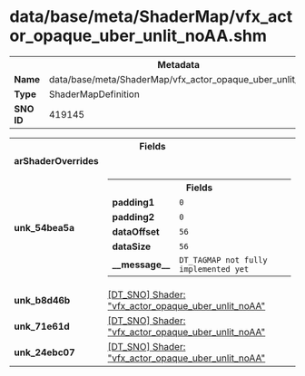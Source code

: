 <h1>data/base/meta/ShaderMap/vfx_actor_opaque_uber_unlit_noAA.shm</h1><table><tr><th colspan="100%">Metadata</th></tr><tr><td><b>Name</b></td><td>data/base/meta/ShaderMap/vfx_actor_opaque_uber_unlit_noAA.shm</td></tr><tr><td><b>Type</b></td><td>ShaderMapDefinition</td></tr><tr><td><b>SNO ID</b></td><td>419145</td></tr></table>

<table><tr><th colspan="100%">Fields</th></tr><tr><td><b>arShaderOverrides</b></td><td></td></tr><tr><td><b>unk_54bea5a</b></td><td><table><tr><th colspan="100%">Fields</th></tr><tr><td><b>padding1</b></td><td><code>0</code></td></tr><tr><td><b>padding2</b></td><td><code>0</code></td></tr><tr><td><b>dataOffset</b></td><td><code>56</code></td></tr><tr><td><b>dataSize</b></td><td><code>56</code></td></tr><tr><td><b>__message__</b></td><td><code>DT_TAGMAP not fully implemented yet</code></td></tr></table>

</td></tr><tr><td><b>unk_b8d46b</b></td><td><a href="..\Shader\vfx_actor_opaque_uber_unlit_noAA.shd.md">[DT_SNO] Shader: "vfx_actor_opaque_uber_unlit_noAA"</a></td></tr><tr><td><b>unk_71e61d</b></td><td><a href="..\Shader\vfx_actor_opaque_uber_unlit_noAA.shd.md">[DT_SNO] Shader: "vfx_actor_opaque_uber_unlit_noAA"</a></td></tr><tr><td><b>unk_24ebc07</b></td><td><a href="..\Shader\vfx_actor_opaque_uber_unlit_noAA.shd.md">[DT_SNO] Shader: "vfx_actor_opaque_uber_unlit_noAA"</a></td></tr></table>

